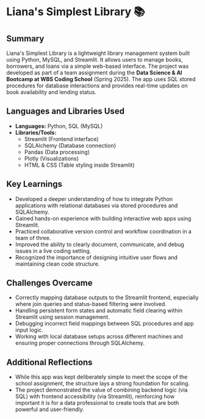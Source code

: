 # Liana's Simplest Library 📚

## Summary
Liana's Simplest Library is a lightweight library management system built using Python, MySQL, and Streamlit. It allows users to manage books, borrowers, and loans via a simple web-based interface. 
The project was developed as part of a team assignment during the **Data Science & AI Bootcamp at WBS Coding School** (Spring 2025). 
The app uses SQL stored procedures for database interactions and provides real-time updates on book availability and lending status.

## Languages and Libraries Used
- **Languages:** Python, SQL (MySQL)
- **Libraries/Tools:** 
  - Streamlit (Frontend interface)
  - SQLAlchemy (Database connection)
  - Pandas (Data processing)
  - Plotly (Visualizations)
  - HTML & CSS (Table styling inside Streamlit)

## Key Learnings
- Developed a deeper understanding of how to integrate Python applications with relational databases via stored procedures and SQLAlchemy.
- Gained hands-on experience with building interactive web apps using Streamlit.
- Practiced collaborative version control and workflow coordination in a team of three.
- Improved the ability to clearly document, communicate, and debug issues in a live coding setting.
- Recognized the importance of designing intuitive user flows and maintaining clean code structure.

## Challenges Overcame
- Correctly mapping database outputs to the Streamlit frontend, especially where join queries and status-based filtering were involved.
- Handling persistent form states and automatic field clearing within Streamlit using session management.
- Debugging incorrect field mappings between SQL procedures and app input logic.
- Working with local database setups across different machines and ensuring proper connections through SQLAlchemy.

## Additional Reflections
- While this app was kept deliberately simple to meet the scope of the school assignment, the structure lays a strong foundation for scaling. 
- The project demonstrated the value of combining backend logic (via SQL) with frontend accessibility (via Streamlit),
  reinforcing how important it is for a data professional to create tools that are both powerful and user-friendly.


